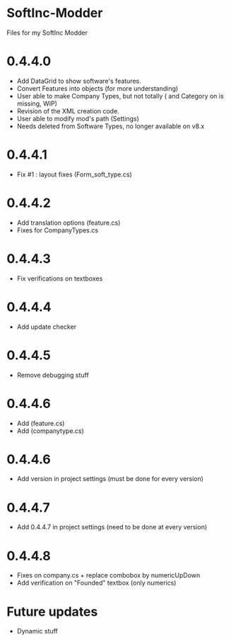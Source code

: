 # SoftInc-Modder
Files for my SoftInc Modder

# 0.4.4.0

- Add DataGrid to show software's features.
- Convert Features into objects (for more understanding)
- User able to make Company Types, but not totally (<Force> and Category on <Type> is missing, WIP)
- Revision of the XML creation code.
- User able to modify mod's path (Settings)
- Needs deleted from Software Types, no longer available on v8.x

# 0.4.4.1

- Fix #1 : layout fixes (Form_soft_type.cs)


# 0.4.4.2 

- Add translation options (feature.cs)
- Fixes for CompanyTypes.cs

# 0.4.4.3

- Fix verifications on textboxes

# 0.4.4.4

- Add update checker

# 0.4.4.5

- Remove debugging stuff

# 0.4.4.6

- Add <from><vital><forced> (feature.cs)
- Add <Category> (companytype.cs)

# 0.4.4.6

- Add version in project settings (must be done for every version)

# 0.4.4.7

- Add 0.4.4.7 in project settings (need to be done at every version)

# 0.4.4.8

- Fixes on company.cs + replace combobox by numericUpDown
- Add verification on "Founded" textbox (only numerics)



# Future updates

- Dynamic stuff
